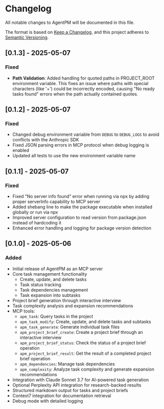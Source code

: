 # Changelog

All notable changes to AgentPM will be documented in this file.

The format is based on [Keep a Changelog](https://keepachangelog.com/en/1.0.0/),
and this project adheres to [Semantic Versioning](https://semver.org/spec/v2.0.0.html).

## [0.1.3] - 2025-05-07

### Fixed

- **Path Validation**: Added handling for quoted paths in PROJECT_ROOT environment variable. This fixes an issue where paths with special characters (like '+') could be incorrectly encoded, causing "No ready tasks found" errors when the path actually contained quotes.

## [0.1.2] - 2025-05-07

### Fixed

- Changed debug environment variable from `DEBUG` to `DEBUG_LOGS` to avoid conflicts with the Anthropic SDK
- Fixed JSON parsing errors in MCP protocol when debug logging is enabled
- Updated all tests to use the new environment variable name

## [0.1.1] - 2025-05-07

### Fixed

- Fixed "No server info found" error when running via npx by adding proper serverInfo capability to MCP server
- Added shebang line to make the package executable when installed globally or run via npx
- Improved server configuration to read version from package.json instead of hardcoding it
- Enhanced error handling and logging for package version detection

## [0.1.0] - 2025-05-06

### Added

- Initial release of AgentPM as an MCP server
- Core task management functionality
  - Create, update, and delete tasks
  - Task status tracking
  - Task dependencies management
  - Task expansion into subtasks
- Project brief generation through interactive interview
- Task complexity analysis and expansion recommendations
- MCP tools:
  - `apm_task`: Query tasks in the project
  - `apm_task_modify`: Create, update, and delete tasks and subtasks
  - `apm_task_generate`: Generate individual task files
  - `apm_project_brief_create`: Create a project brief through an interactive interview
  - `apm_project_brief_status`: Check the status of a project brief operation
  - `apm_project_brief_result`: Get the result of a completed project brief operation
  - `apm_dependencies`: Manage task dependencies
  - `apm_complexity`: Analyze task complexity and generate expansion recommendations
- Integration with Claude Sonnet 3.7 for AI-powered task generation
- Optional Perplexity API integration for research-backed results
- Structured markdown output for tasks and project briefs
- Context7 integration for documentation retrieval
- Debug mode with detailed logging
